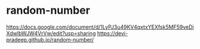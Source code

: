 # random-number
https://docs.google.com/document/d/1LyPJ3u49KV4qxtxYEXfsk5MF59veDiXdwIbWJW4VrVw/edit?usp=sharing
https://devi-pradeep.github.io/random-number/

